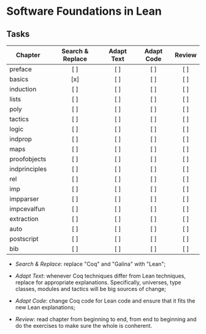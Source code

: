 
Software Foundations in Lean
====================

Tasks
-----

| Chapter       | Search & Replace | Adapt Text | Adapt Code | Review |
| ------------- | :--------------: | :--------: | :--------: | :----: |
| preface       | [ ]              | [ ]        | [ ]        | [ ]    |
| basics        | [x]              | [ ]        | [ ]        | [ ]    |
| induction     | [ ]              | [ ]        | [ ]        | [ ]    |
| lists         | [ ]              | [ ]        | [ ]        | [ ]    |
| poly          | [ ]              | [ ]        | [ ]        | [ ]    |
| tactics       | [ ]              | [ ]        | [ ]        | [ ]    |
| logic         | [ ]              | [ ]        | [ ]        | [ ]    |
| indprop       | [ ]              | [ ]        | [ ]        | [ ]    |
| maps          | [ ]              | [ ]        | [ ]        | [ ]    |
| proofobjects  | [ ]              | [ ]        | [ ]        | [ ]    |
| indprinciples | [ ]              | [ ]        | [ ]        | [ ]    |
| rel           | [ ]              | [ ]        | [ ]        | [ ]    |
| imp           | [ ]              | [ ]        | [ ]        | [ ]    |
| impparser     | [ ]              | [ ]        | [ ]        | [ ]    |
| impcevalfun   | [ ]              | [ ]        | [ ]        | [ ]    |
| extraction    | [ ]              | [ ]        | [ ]        | [ ]    |
| auto          | [ ]              | [ ]        | [ ]        | [ ]    |
| postscript    | [ ]              | [ ]        | [ ]        | [ ]    |
| bib           | [ ]              | [ ]        | [ ]        | [ ]    |

 * *Search & Replace*: replace "Coq" and "Galina" with "Lean";

 * *Adapt Text*: whenever Coq techniques differ from Lean techniques,
    replace for appropriate explanations. Specifically, universes,
    type classes, modules and tactics will be big sources of change;

 * *Adapt Code*: change Coq code for Lean code and ensure that it fits
   the new Lean explanations;

 * *Review*: read chapter from beginning to end, from end to beginning
   and do the exercises to make sure the whole is conherent.
